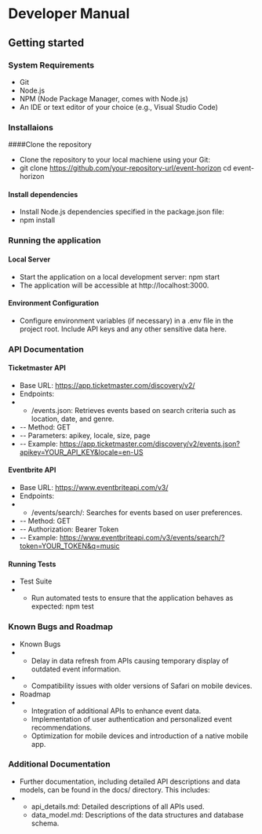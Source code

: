 # Developer Manual

## Getting started 

### System Requirements 
- Git
- Node.js
- NPM (Node Package Manager, comes with Node.js)
- An IDE or text editor of your choice (e.g., Visual Studio Code)

### Installaions

####Clone the repository
- Clone the repository to your local machiene using your Git:
- git clone https://github.com/your-repository-url/event-horizon cd event-horizon

#### Install dependencies
- Install Node.js dependencies specified in the package.json file:
- npm install

### Running the application 

#### Local Server
- Start the application on a local development server: npm start
- The application will be accessible at http://localhost:3000.

#### Environment Configuration
- Configure environment variables (if necessary) in a .env file in the project root. Include API keys and any other sensitive data here.

### API Documentation
#### Ticketmaster API
- Base URL: https://app.ticketmaster.com/discovery/v2/
- Endpoints:
- - /events.json: Retrieves events based on search criteria such as location, date, and genre.
- -- Method: GET
- -- Parameters: apikey, locale, size, page
- -- Example: https://app.ticketmaster.com/discovery/v2/events.json?apikey=YOUR_API_KEY&locale=en-US

#### Eventbrite API
- Base URL: https://www.eventbriteapi.com/v3/
- Endpoints:
- - /events/search/: Searches for events based on user preferences.
- -- Method: GET
- -- Authorization: Bearer Token
- -- Example: https://www.eventbriteapi.com/v3/events/search/?token=YOUR_TOKEN&q=music

#### Running Tests
- Test Suite
- - Run automated tests to ensure that the application behaves as expected: npm test

### Known Bugs and Roadmap
- Known Bugs
- - Delay in data refresh from APIs causing temporary display of outdated event information.
- - Compatibility issues with older versions of Safari on mobile devices.
- Roadmap
- - Integration of additional APIs to enhance event data.
  - Implementation of user authentication and personalized event recommendations.
  - Optimization for mobile devices and introduction of a native mobile app.
 
### Additional Documentation
- Further documentation, including detailed API descriptions and data models, can be found in the docs/ directory. This includes:
- - api_details.md: Detailed descriptions of all APIs used.
  - data_model.md: Descriptions of the data structures and database schema.


